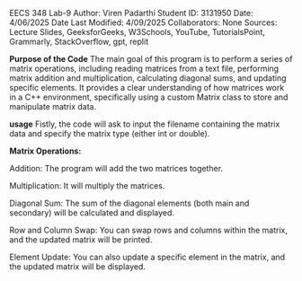 EECS 348 Lab-9
Author: Viren Padarthi
Student ID: 3131950
Date: 4/06/2025
Date Last Modified: 4/09/2025
Collaborators: None
Sources: Lecture Slides, GeeksforGeeks, W3Schools, YouTube, TutorialsPoint, Grammarly, StackOverflow, gpt, replit

**Purpose of the Code**
The main goal of this program is to perform a series of matrix operations, including reading matrices from a text file, performing matrix addition and multiplication, calculating diagonal sums, and updating specific elements.
It provides a clear understanding of how matrices work in a C++ environment, specifically using a custom Matrix class to store and manipulate matrix data.

**usage**
Fistly, the code will  ask to input the filename containing the matrix data and specify the matrix type (either int or double).

**Matrix Operations:**

Addition: The program will add the two matrices together.

Multiplication: It will multiply the matrices.

Diagonal Sum: The sum of the diagonal elements (both main and secondary) will be calculated and displayed.

Row and Column Swap: You can swap rows and columns within the matrix, and the updated matrix will be printed.

Element Update: You can also update a specific element in the matrix, and the updated matrix will be displayed.

